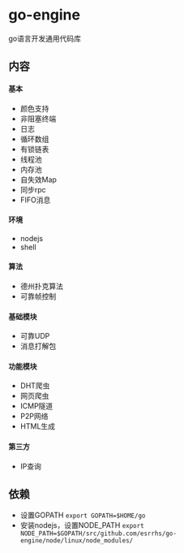 # go-engine
go语言开发通用代码库

## 内容
#### 基本
* 颜色支持
* 非阻塞终端
* 日志
* 循环数组
* 有锁链表
* 线程池
* 内存池
* 自失效Map
* 同步rpc
* FIFO消息
#### 环境
* nodejs
* shell
#### 算法
* 德州扑克算法
* 可靠帧控制
#### 基础模块
* 可靠UDP
* 消息打解包
#### 功能模块
* DHT爬虫
* 网页爬虫
* ICMP隧道
* P2P网络
* HTML生成
#### 第三方
* IP查询

## 依赖
* 设置GOPATH ``export GOPATH=$HOME/go``
* 安装nodejs，设置NODE_PATH ``export NODE_PATH=$GOPATH/src/github.com/esrrhs/go-engine/node/linux/node_modules/``

